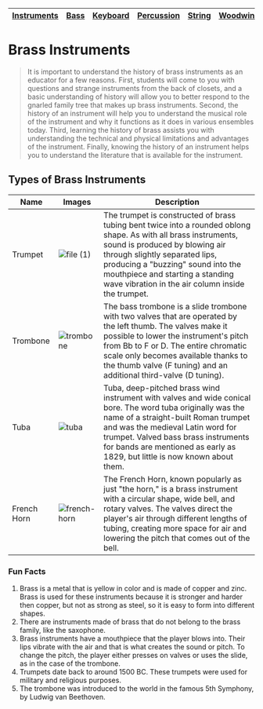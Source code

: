 | [Instruments](instruments.md) | [Bass](bass.md) | [Keyboard](keyboard.md) |  [Percussion](percussion.md) | [String](string.md) | [Woodwind](woodwind.md) |
| --- | --- | --- | --- | --- | --- |

# Brass Instruments

> It is important to understand the history of brass instruments as an educator for a few reasons. First, students will come to you with questions and strange instruments from the back of closets, and a basic understanding of history will allow you to better respond to the gnarled family tree that makes up brass instruments. Second, the history of an instrument will help you to understand the musical role of the instrument and why it functions as it does in various ensembles today. Third, learning the history of brass assists you with understanding the technical and physical limitations and advantages of the instrument. Finally, knowing the history of an instrument helps you to understand the literature that is available for the instrument.

## Types of Brass Instruments
| Name | Images | Description |
| ---- | ------ | ----------- |
| Trumpet |![file (1)](https://github.com/user-attachments/assets/063bc6c9-26d7-4e4d-8007-a9fd87c91d04)| The trumpet is constructed of brass tubing bent twice into a rounded oblong shape. As with all brass instruments, sound is produced by blowing air through slightly separated lips, producing a "buzzing" sound into the mouthpiece and starting a standing wave vibration in the air column inside the trumpet. |
| Trombone | ![trombone](https://github.com/user-attachments/assets/a5e52fb1-e323-44fb-9c5a-b97c3fecfaa4) | The bass trombone is a slide trombone with two valves that are operated by the left thumb. The valves make it possible to lower the instrument's pitch from Bb to F or D. The entire chromatic scale only becomes available thanks to the thumb valve (F tuning) and an additional third-valve (D tuning). |
| Tuba | ![tuba](https://github.com/user-attachments/assets/44efcb89-41c0-48c3-8673-a86a23112b04) | Tuba, deep-pitched brass wind instrument with valves and wide conical bore. The word tuba originally was the name of a straight-built Roman trumpet and was the medieval Latin word for trumpet. Valved bass brass instruments for bands are mentioned as early as 1829, but little is now known about them. |
| French Horn | ![french-horn](https://github.com/user-attachments/assets/2096872d-48b7-4412-bc90-99e2505a50b5) | The French Horn, known popularly as just "the horn," is a brass instrument with a circular shape, wide bell, and rotary valves. The valves direct the player's air through different lengths of tubing, creating more space for air and lowering the pitch that comes out of the bell. |

### Fun Facts
1. Brass is a metal that is yellow in color and is made of copper and zinc. Brass is used for these instruments because it is stronger and harder then copper, but not as strong as steel, so it is easy to form into different shapes.
2. There are instruments made of brass that do not belong to the brass family, like the saxophone.
3. Brass instruments have a mouthpiece that the player blows into. Their lips vibrate with the air and that is what creates the sound or pitch. To change the pitch, the player either presses on valves or uses the slide, as in the case of the trombone.
4. Trumpets date back to around 1500 BC. These trumpets were used for military and religious purposes.
5. The trombone was introduced to the world in the famous 5th Symphony, by Ludwig van Beethoven.
